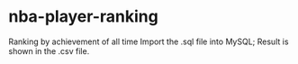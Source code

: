 # nba-player-ranking
Ranking by achievement of all time
Import the .sql file into MySQL;
Result is shown in the .csv file.

